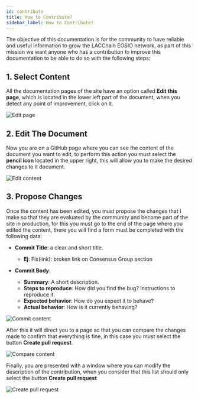 ```yaml
---
id: contribute
title: How to Contribute?
sidebar_label: How to Contribute?
---
```


The objective of this documentation is for the community to have reliable and useful information to grow the LACChain EOSIO network, as part of this mission we want anyone who has a contribution to improve this documentation to be able to do so with the following steps:

## 1. Select Content

All the documentation pages of the site have an option called **Edit this page**, which is located in the lower left part of the document, when you detect any point of improvement, click on it.

![Edit page](/img/docs/selectContent.png)

## 2. Edit The Document

Now you are on a GitHub page where you can see the content of the document you want to edit, to perform this action you must select the **pencil icon** located in the upper right, this will allow you to make the desired changes to it document.

![Edit content](/img/docs/editFile.png)

## 3. Propose Changes

Once the content has been edited, you must propose the changes that I make so that they are evaluated by the community and become part of the site in production, for this you must go to the end of the page where you edited the content, there you will find a form must be completed with the following data:

- **Commit Title**: a clear and short title. 
    - **Ej**: Fix(link): broken link on Consensus Group section

- **Commit Body**: 
    - **Summary**: A short description.
    - **Steps to reproduce**: How did you find the bug? Instructions to reproduce it.
    - **Expected behavior**: How do you expect it to behave?
    - **Actual behavior**: How is it currently behaving?

![Commit content](/img/docs/commitContent.png)

After this it will direct you to a page so that you can compare the changes made to confirm that everything is fine, in this case you must select the button **Create pull request**.

![Compare content](/img/docs/compareContent.png)

Finally, you are presented with a window where you can modify the description of the contribution, when you consider that this list should only select the button **Create pull request**

![Create pull request](/img/docs/createPR.png)